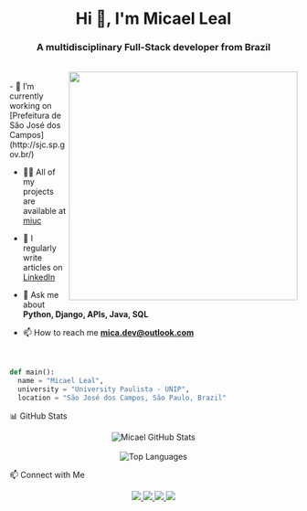 <h1 align="center">Hi 👋, I'm Micael Leal </h1>
<h3 align="center">A multidisciplinary Full-Stack developer from Brazil</h3><br>
<img align="right" width="400" src="https://i.pinimg.com/originals/90/70/32/9070324cdfc07c68d60eed0c39e77573.gif">

<br>
- 🔭 I’m currently working on [Prefeitura de São José dos Campos](http://sjc.sp.gov.br/)

- 👨‍💻 All of my projects are available at [miuc]()

- 📝 I regularly write articles on [LinkedIn](https://www.linkedin.com/in/micaeldev/)

- 💬 Ask me about **Python, Django, APIs, Java, SQL**

- 📫 How to reach me **mica.dev@outlook.com**
<br><br><br>
```python
def main():
  name = "Micael Leal",
  university = "University Paulista - UNIP",
  location = "São José dos Campos, São Paulo, Brazil"
```
📊 GitHub Stats
<p align="center"> <img src="https://github-readme-stats.vercel.app/api?username=miqc&show_icons=true&theme=tokyonight&hide_border=true" alt="Micael GitHub Stats"/> <br><br> <img src="https://github-readme-stats.vercel.app/api/top-langs/?username=miqc&layout=compact&theme=tokyonight&hide_border=true" alt="Top Languages"/> </p>

📫 Connect with Me
<p align="center"> <a href="https://instagram.com/micaksl" target="_blank"> <img src="https://img.shields.io/badge/-Instagram-%23E4405F?style=for-the-badge&logo=instagram&logoColor=white"/> </a> <a href="https://www.twitch.tv/micaksl" target="_blank"> <img src="https://img.shields.io/badge/Twitch-9146FF?style=for-the-badge&logo=twitch&logoColor=white"/> </a> <a href="mailto:mica.dev@outlook.com" target="_blank"> <img src="https://img.shields.io/badge/-Email-%23333?style=for-the-badge&logo=gmail&logoColor=white"/> </a> <a href="https://www.linkedin.com/in/micaeldev" target="_blank"> <img src="https://img.shields.io/badge/-LinkedIn-%230077B5?style=for-the-badge&logo=linkedin&logoColor=white"/> </a> </p
